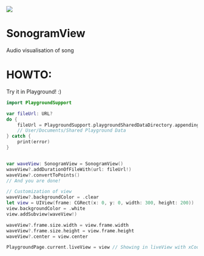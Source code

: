 ![](https://img.shields.io/badge/swift-3.0.1-green.svg)

# SonogramView
Audio visualisation of song

# HOWTO:
Try it in Playground! :)

```Swift
import PlaygroundSupport

var fileUrl: URL?
do {
    fileUrl = PlaygroundSupport.playgroundSharedDataDirectory.appendingPathComponent("test.m4a")
    // User/Documents/Shared Playground Data
} catch {
    print(error)
}


var waveView: SonogramView = SonogramView()
waveView?.addDurationOfFileWith(url: fileUrl!)
waveView?.convertToPoints()
// And you are done!

// Customization of view
waveView?.backgroundColor = .clear
let view = UIView(frame: CGRect(x: 0, y: 0, width: 300, height: 200))
view.backgroundColor = .white
view.addSubview(waveView!)

waveView?.frame.size.width = view.frame.width
waveView?.frame.size.height = view.frame.height
waveView?.center = view.center

PlaygroundPage.current.liveView = view // Showing in liveView with xCode Playground
```
